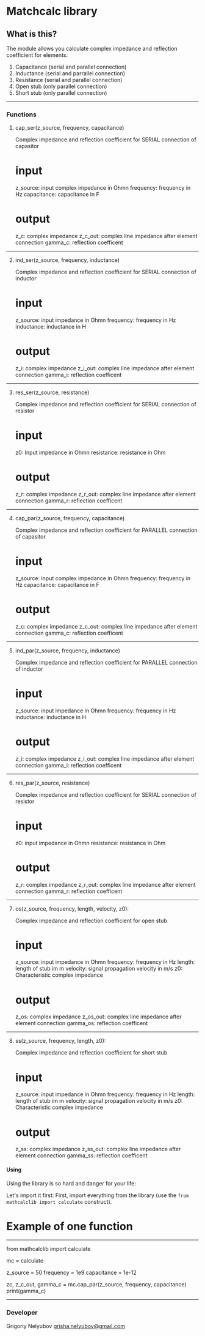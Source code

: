 # Matchcalc library #

## What is this? ##
The module allows you calculate complex impedance and reflection coefficient for elements: 
1. Capacitance (serial and parallel connection)
2. Inductance (serial and parrallel connection)
3. Resistance (serial and parallel connection)
4. Open stub (only parallel connection)
5. Short stub (only parallel connection)

----------
### Functions ###

1.  cap_ser(z_source, frequency, capacitance) 
   
    Complex impedance and reflection coefficient for SERIAL connection of capasitor  

    # input

    z_source: input complex impedance in Ohmn 
    frequency: frequency in Hz
    capacitance: capacitance in F

    # output

    z_c: complex impedance
    z_c_out: complex line impedance after element connection
    gamma_c: reflection coefficent
   
_________________________________________________________________________

2.  ind_ser(z_source, frequency, inductance)
   
    Complex impedance and reflection coefficient for SERIAL connection of inductor 
    
    # input

    z_source: input impedance in Ohmn 
    frequency: frequency in Hz
    inductance: inductance in H

    # output

    z_i: complex impedance
    z_i_out: complex line impedance after element connection
    gamma_i: reflection coefficent

_________________________________________________________________________

3.  res_ser(z_source, resistance)

    Complex impedance and reflection coefficient for SERIAL connection of resistor 
    
    # input

    z0: Input impedance in Ohmn 
    resistance: resistance in Ohm

    # output

    z_r: complex impedance
    z_r_out: complex line impedance after element connection
    gamma_r: reflection coefficent
    
_________________________________________________________________________

4.  cap_par(z_source, frequency, capacitance)
   
    Complex impedance and reflection coefficient for PARALLEL connection of capasitor  
    
    # input

    z_source: input complex impedance in Ohmn 
    frequency: frequency in Hz
    capacitance: capacitance in F
    
    # output

    z_c: complex impedance
    z_c_out: complex line impedance after element connection 
    gamma_c: reflection coefficent 

_________________________________________________________________________

5.  ind_par(z_source, frequency, inductance)
   
    Complex impedance and reflection coefficient for PARALLEL connection of inductor 
    
    # input

    z_source: input impedance in Ohmn 
    frequency: frequency in Hz
    inductance: inductance in H

    # output

    z_i: complex impedance
    z_i_out: complex line impedance after element connection
    gamma_i: reflection coefficent

_________________________________________________________________________

6.  res_par(z_source, resistance)

    Complex impedance and reflection coefficient for SERIAL connection of resistor 
    
    # input

    z0: input impedance in Ohmn 
    resistance: resistance in Ohm

    # output

    z_r: complex impedance
    z_r_out: complex line impedance after element connection
    gamma_r: reflection coefficent
    
_________________________________________________________________________

7.  os(z_source, frequency, length, velocity, z0):

    Complex impedance and reflection coefficient for open stub 
    
    # input
    
    z_source: input impedance in Ohmn 
    frequency: frequency in Hz
    length: length of stub im m 
    velocity: signal propagation velocity in m/s
    z0: Characteristic complex impedance

    # output 
    
    z_os: complex impedance
    z_os_out: complex line impedance after element connection
    gamma_os: reflection coefficent

_________________________________________________________________________

8.  ss(z_source, frequency, length, z0):

    Complex impedance and reflection coefficient for short stub 
    
    # input

    z_source: input impedance in Ohmn 
    frequency: frequency in Hz
    length: length of stub im m 
    velocity: signal propagation velocity in m/s
    z0: Characteristic complex impedance
   
    # output

    z_ss: complex impedance
    z_ss_out: complex line impedance after element connection
    gamma_ss: reflection coefficent 



#### Using ####


Using the library is so hard and danger for your life:

Let's import it first:
First, import everything from the library (use the `from mathcalclib import calculate` construct).

# Example of one function 

_____________________________________________________________

from mathcalclib import calculate 

mc = calculate 

z_source = 50 
frequency = 1e9 
capacitance = 1e-12

zc, z_c_out, gamma_c = mc.cap_par(z_source, frequency, capacitance)
print(gamma_c)

____________________________________________________________________

### Developer ###
Grigoriy Nelyubov 
grisha.nelyubov@gmail.com